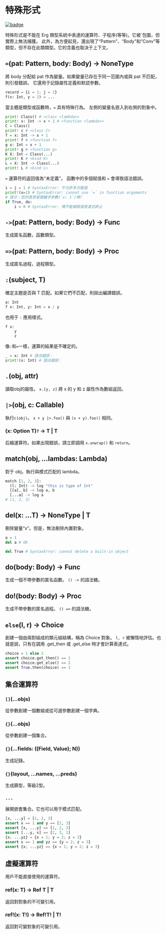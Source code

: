 # 特殊形式

[![badge](https://img.shields.io/endpoint.svg?url=https%3A%2F%2Fgezf7g7pd5.execute-api.ap-northeast-1.amazonaws.com%2Fdefault%2Fsource_up_to_date%3Fowner%3Derg-lang%26repos%3Derg%26ref%3Dmain%26path%3Ddoc/EN/API/special.md%26commit_hash%3D06f8edc9e2c0cee34f6396fd7c64ec834ffb5352)](https://gezf7g7pd5.execute-api.ap-northeast-1.amazonaws.com/default/source_up_to_date?owner=erg-lang&repos=erg&ref=main&path=doc/EN/API/special.md&commit_hash=06f8edc9e2c0cee34f6396fd7c64ec834ffb5352)

特殊形式是不能在 Erg 類型系統中表達的運算符、子程序(等等)。它被`包圍，但實際上無法捕獲。
此外，為方便起見，還出現了“Pattern”、“Body”和“Conv”等類型，但不存在此類類型。它的含義也取決于上下文。

## `=`(pat: Pattern, body: Body) -> NoneType

將 body 分配給 pat 作為變量。如果變量已存在于同一范圍內或與 pat 不匹配，則引發錯誤。
它還用于記錄屬性定義和默認參數。

```python
record = {i = 1; j = 2}
f(x: Int, y = 2) = ...
```

當主體是類型或函數時，`=` 具有特殊行為。
左側的變量名嵌入到右側的對象中。

```python
print! Class() # <class <lambda>>
print! x: Int -> x + 1 # <function <lambda>>
C = Class()
print! c # <class C>
f = x: Int -> x + 1
print! f # <function f>
g x: Int = x + 1
print! g # <function g>
K X: Int = Class(...)
print! K # <kind K>
L = X: Int -> Class(...)
print! L # <kind L>
```

`=` 運算符的返回值為“未定義”。
函數中的多個賦值和 `=` 會導致語法錯誤。

```python
i = j = 1 # SyntaxError: 不允許多次賦值
print!(x=1) # SyntaxError: cannot use `=` in function arguments
# 提示：您的意思是關鍵字參數(`x: 1`)嗎?
if True, do:
    i = 0 # SyntaxError: 塊不能被賦值表達式終止
```

## `->`(pat: Pattern, body: Body) -> Func

生成匿名函數，函數類型。

## `=>`(pat: Pattern, body: Body) -> Proc

生成匿名過程，過程類型。

## `:`(subject, T)

確定主題是否與 T 匹配。如果它們不匹配，則拋出編譯錯誤。

```python
a: Int
f x: Int, y: Int = x / y
```

也用于 `:` 應用樣式。

```python
f x:
    y
    z
```

像`:`和`=`一樣，運算的結果是不確定的。

```python
_ = x: Int # 語法錯誤：
print!(x: Int) # 語法錯誤：
```

## `.`(obj, attr)

讀取obj的屬性。
`x.[y, z]` 將 x 的 y 和 z 屬性作為數組返回。

## `|>`(obj, c: Callable)

執行`c(obj)`。 `x + y |>.foo()` 與 `(x + y).foo()` 相同。

### (x: Option T)`?` -> T | T 

后綴運算符。如果出現錯誤，請立即調用 `x.unwrap()` 和 `return`。

## match(obj, ...lambdas: Lambda)

對于 obj，執行與模式匹配的 lambda。

```python
match [1, 2, 3]:
  (l: Int) -> log "this is type of Int"
  [[a], b] -> log a, b
  [...a] -> log a
# (1, 2, 3)
```

## del(x: ...T) -> NoneType | T

刪除變量“x”。但是，無法刪除內置對象。

```python
a = 1
del a # OK

del True # SyntaxError: cannot delete a built-in object
```

## do(body: Body) -> Func

生成一個不帶參數的匿名函數。 `() ->` 的語法糖。

## do!(body: Body) -> Proc

生成不帶參數的匿名過程。 `() =>` 的語法糖。

## `else`(l, r) -> Choice

創建一個由兩對組成的類元組結構，稱為 Choice 對象。
`l, r` 被懶惰地評估。也就是說，只有在調用 .get_then 或 .get_else 時才會計算表達式。

```python
choice = 1 else 2
assert choice.get_then() == 1
assert choice.get_else() == 2
assert True.then(choice) == 1
```

## 集合運算符

### `[]`(...objs)

從參數創建一個數組或從可選參數創建一個字典。

### `{}`(...objs)

從參數創建一個集合。

### `{}`(...fields: ((Field, Value); N))

生成記錄。

### `{}`(layout, ...names, ...preds)

生成篩型，等級2型。

### `...`

展開嵌套集合。它也可以用于模式匹配。

```python
[x, ...y] = [1, 2, 3]
assert x == 1 and y == [2, 3]
assert [x, ...y] == [1, 2, 3]
assert [...y, x] == [2, 3, 1]
{x; ...yz} = {x = 1; y = 2; z = 3}
assert x == 1 and yz == {y = 2; z = 3}
assert {x; ...yz} == {x = 1; y = 2; z = 3}
```

## 虛擬運算符

用戶不能直接使用的運算符。

### ref(x: T) -> Ref T | T

返回對對象的不可變引用。

### ref!(x: T!) -> Ref!T! | T!

返回對可變對象的可變引用。